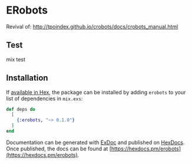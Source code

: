 # ERobots

Revival of:
http://tpoindex.github.io/crobots/docs/crobots_manual.html

## Test

mix test


## Installation

If [available in Hex](https://hex.pm/docs/publish), the package can be installed
by adding `erobots` to your list of dependencies in `mix.exs`:

```elixir
def deps do
  [
    {:erobots, "~> 0.1.0"}
  ]
end
```

Documentation can be generated with [ExDoc](https://github.com/elixir-lang/ex_doc)
and published on [HexDocs](https://hexdocs.pm). Once published, the docs can
be found at [https://hexdocs.pm/erobots](https://hexdocs.pm/erobots).
